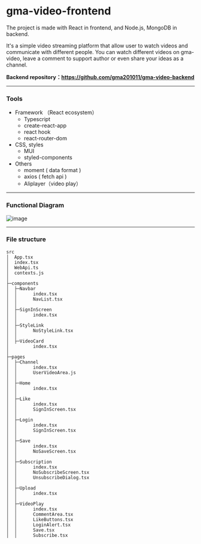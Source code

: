 # gma-video-frontend

The project is made with React in frontend, and Node.js, MongoDB in backend.

It's a simple video streaming platform that allow user to watch videos and communicate with different people. You can watch different videos on gma-video, leave a comment to support author or even share your ideas as a channel.

**Backend repository：https://github.com/gma201011/gma-video-backend**

***

### Tools

* Framework （React ecosystem）
  * Typescript
  * create-react-app
  * react hook
  * react-router-dom
* CSS, styles
  * MUI
  * styled-components
* Others
  * moment ( data format )
  * axios ( fetch api )
  * Aliplayer（video play）

***

### Functional Diagram

![image](https://github.com/gma201011/picture/blob/main/frontend.png)

***

### File structure

```
src
│  App.tsx
│  index.tsx
│  WebApi.ts
│  contexts.js
│  
├─components
│  ├─Navbar
│  │      index.tsx
│  │      NavList.tsx
│  │      
│  ├─SignInScreen
│  │      index.tsx
│  │      
│  ├─StyleLink
│  │      NoStyleLink.tsx
│  │      
│  ├─VideoCard
│         index.tsx        
│
├─pages
│  ├─Channel
│  │      index.tsx
│  │      UserVideoArea.js
│  │          
│  ├─Home
│  │      index.tsx
│  │         
│  ├─Like
│  │      index.tsx
│  │      SignInScreen.tsx
│  │          
│  ├─Login
│  │      index.tsx
│  │      SignInScreen.tsx
│  │
│  ├─Save
│  │      index.tsx
│  │      NoSaveScreen.tsx
│  │          
│  ├─Subscription
│  │      index.tsx
│  │      NoSubscribeScreen.tsx
│  │      UnsubscribeDialog.tsx
│  │
│  ├─Upload
│  │      index.tsx
│  │
│  ├─VideoPlay
│  │      index.tsx
│  │      CommentArea.tsx
│  │      LikeButtons.tsx
│  │      LoginAlert.tsx
│  │      Save.tsx
│  │      Subscribe.tsx
```
